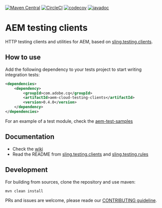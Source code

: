 [![Maven Central](https://maven-badges.herokuapp.com/maven-central/com.adobe.cq/aem-cloud-testing-clients/badge.svg)](https://maven-badges.herokuapp.com/maven-central/com.adobe.cq/aem-cloud-testing-clients)
[![CircleCI](https://circleci.com/gh/adobe/aem-testing-clients/tree/aem-cloud.svg?style=svg)](https://circleci.com/gh/adobe/aem-testing-clients/tree/aem-cloud)
[![codecov](https://img.shields.io/codecov/c/github/adobe/aem-testing-clients/aem-cloud.svg)](https://codecov.io/gh/adobe/aem-testing-clients/branch/aem-cloud)
[![javadoc](https://javadoc.io/badge2/com.adobe.cq/aem-cloud-testing-clients/javadoc.svg)](https://javadoc.io/doc/com.adobe.cq/aem-cloud-testing-clients)

# AEM testing clients
HTTP testing clients and utilities for AEM, based on [sling.testing.clients](https://github.com/apache/sling-org-apache-sling-testing-clients).

## How to use
Add the following dependency to your tests project to start writing integration tests:
```xml
<dependencies>
    <dependency>
        <groupId>com.adobe.cq</groupId>
        <artifactId>aem-cloud-testing-clients</artifactId>
        <version>0.4.0</version>
    </dependency>
</dependencies>


```

For an example of a test module, check the [aem-test-samples](https://github.com/adobe/aem-test-samples)

## Documentation
* Check the [wiki](https://github.com/adobe/aem-testing-clients/wiki)
* Read the README from [sling.testing.clients](https://github.com/apache/sling-org-apache-sling-testing-clients) and
[sling.testing.rules](https://github.com/apache/sling-org-apache-sling-testing-rules)

## Development
For building from sources, clone the repository and use maven:
```bash
mvn clean install
```

PRs and issues are welcome, please reade our [CONTRIBUTING guideline](CONTRIBUTING.md). 
